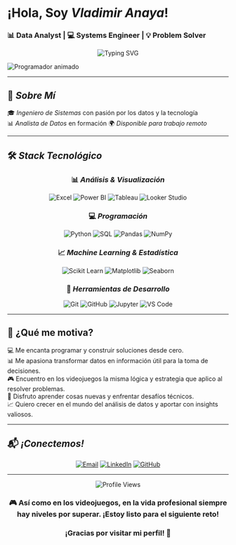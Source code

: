#  ¡Hola, Soy *Vladimir Anaya*!  
### 📊 Data Analyst | 💻 Systems Engineer | 💡 Problem Solver

<div align="center">
  
  <img src="https://readme-typing-svg.herokuapp.com?font=Fira+Code&size=22&pause=1000&color=2E86AB&center=true&vCenter=true&width=800&lines=+Hola,+soy+Vladimir+Anaya;🎮+Fan+de+los+videojuegos+y+los+datos;📊+Transformo+datos+en+decisiones+inteligentes;📈+Visualizo+historias+con+datos" alt="Typing SVG" />
</div>

![Programador animado](https://media.giphy.com/media/qgQUggAC3Pfv687qPC/giphy.gif)


---

## 🚀 *Sobre Mí*

🎓 *Ingeniero de Sistemas* con pasión por los datos y la tecnología  
📊 *Analista de Datos* en formación 
🌍 *Disponible para trabajo remoto* 

---

## 🛠️ *Stack Tecnológico*

<div align="center">

### 📊 *Análisis & Visualización*
![Excel](https://img.shields.io/badge/Excel-217346?style=for-the-badge&logo=microsoft-excel&logoColor=white)
![Power BI](https://img.shields.io/badge/Power_BI-F2C811?style=for-the-badge&logo=powerbi&logoColor=black)
![Tableau](https://img.shields.io/badge/Tableau-E97627?style=for-the-badge&logo=Tableau&logoColor=white)
![Looker Studio](https://img.shields.io/badge/Looker_Studio-4285F4?style=for-the-badge&logo=google&logoColor=white)

### 💻 *Programación*
![Python](https://img.shields.io/badge/Python-FFD43B?style=for-the-badge&logo=python&logoColor=blue)
![SQL](https://img.shields.io/badge/SQL-336791?style=for-the-badge&logo=postgresql&logoColor=white)
![Pandas](https://img.shields.io/badge/Pandas-150458?style=for-the-badge&logo=pandas&logoColor=white)
![NumPy](https://img.shields.io/badge/NumPy-013243?style=for-the-badge&logo=numpy&logoColor=white)

### 📈 *Machine Learning & Estadística*
![Scikit Learn](https://img.shields.io/badge/Scikit_Learn-F7931E?style=for-the-badge&logo=scikit-learn&logoColor=white)
![Matplotlib](https://img.shields.io/badge/Matplotlib-11557c?style=for-the-badge&logo=python&logoColor=white)
![Seaborn](https://img.shields.io/badge/Seaborn-3776AB?style=for-the-badge&logo=python&logoColor=white)

### 🔧 *Herramientas de Desarrollo*
![Git](https://img.shields.io/badge/Git-F05032?style=for-the-badge&logo=git&logoColor=white)
![GitHub](https://img.shields.io/badge/GitHub-181717?style=for-the-badge&logo=github&logoColor=white)
![Jupyter](https://img.shields.io/badge/Jupyter-F37626?style=for-the-badge&logo=jupyter&logoColor=white)
![VS Code](https://img.shields.io/badge/VS_Code-007ACC?style=for-the-badge&logo=visual-studio-code&logoColor=white)

</div>

---

## 🚀 ¿Qué me motiva?

💻 Me encanta programar y construir soluciones desde cero.  
📊 Me apasiona transformar datos en información útil para la toma de decisiones.  
🎮 Encuentro en los videojuegos la misma lógica y estrategia que aplico al resolver problemas.  
🧠 Disfruto aprender cosas nuevas y enfrentar desafíos técnicos.  
📈 Quiero crecer en el mundo del análisis de datos y aportar con insights valiosos.  

---
## 📬 *¡Conectemos!*

<div align="center">

[![Email](https://img.shields.io/badge/Email-D14836?style=for-the-badge&logo=gmail&logoColor=white)](mailto:vlacho11@gmail.com)
[![LinkedIn](https://img.shields.io/badge/LinkedIn-0077B5?style=for-the-badge&logo=linkedin&logoColor=white)](https://linkedin.com/in/tu-perfil)
[![GitHub](https://img.shields.io/badge/GitHub-181717?style=for-the-badge&logo=github&logoColor=white)](https://github.com/vanayab)

</div>

---

<div align="center">
  <img src="https://komarev.com/ghpvc/?username=vanayab&color=blue&style=for-the-badge" alt="Profile Views"/>
</div>

<div align="center">
  <h3>🎮 Así como en los videojuegos, en la vida profesional siempre hay niveles por superar. ¡Estoy listo para el siguiente reto!</h3>
  
  <h3>¡Gracias por visitar mi perfil! 🌟 </h3>
</div>
